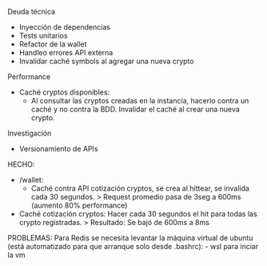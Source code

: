 Deuda técnica
- Inyección de dependencias
- Tests unitarios
- Refactor de la wallet
- Handleo errores API externa
- Invalidar caché symbols al agregar una nueva crypto

Performance

- Caché cryptos disponibles:
  - Al consultar las cryptos creadas en la instancia, hacerlo contra un caché y no contra la BDD. Invalidar el caché al crear una nueva crypto.

Investigación
- Versionamiento de APIs


HECHO:
- /wallet:
  - Caché contra API cotización cryptos, se crea al hittear, se invalida cada 30 segundos. > Request promedio pasa de 3seg a 600ms (aumento 80% performance)
- Caché cotización cryptos: Hacer cada 30 segundos el hit para todas las crypto registradas. > Resultado: Se bajó de 600ms a 8ms

PROBLEMAS:
  Para Redis se necesita levantar la máquina virtual de ubuntu (está automatizado para que arranque solo desde .bashrc):
    - wsl para inciar la vm